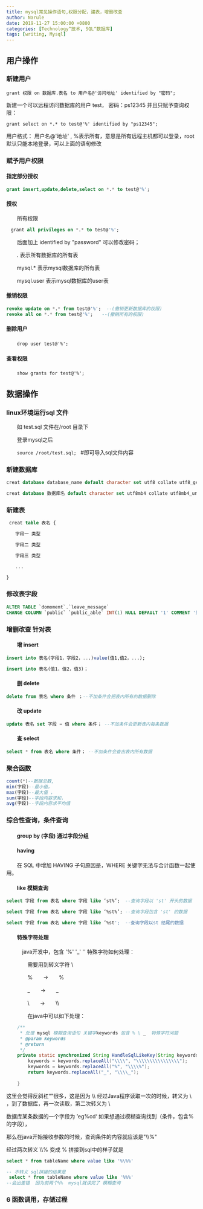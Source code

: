 ```yaml
---
title: mysql常见操作语句,权限分配，建表，增删改查
author: Narule
date: 2019-11-27 15:00:00 +0800
categories: [Technology^技术, SQL^数据库]
tags: [writing, Mysql]
---
```


## 用户操作

### 新建用户

`grant 权限 on 数据库.表名 to 用户名@'访问地址' identified by "密码";`

新建一个可以远程访问数据库的用户 test， 密码：ps12345 并且只赋予查询权限：

`grant select on *.* to test@'%' identified by "ps12345";`

用户格式： 用户名@'地址' , %表示所有，意思是所有远程主机都可以登录，root默认只能本地登录，可以上面的语句修改

### 赋予用户权限

#### 指定部分授权

```sql
grant insert,update,delete,select on *.* to test@'%';
```

#### 授权

　　所有权限

```sql　
　grant all privileges on *.* to test@'%'; 
```

　　后面加上 identified by "password" 可以修改密码；

　　*.* 表示所有数据库的所有表

　　mysql.* 表示mysql数据库的所有表

　　mysql.user 表示mysql数据库的user表

#### 撤销权限

```sql　　
revoke update on *.* from test@'%';  --(撤销更新数据库的权限)
revoke all on *.* from test@'%';　　--(撤销所有的权限)
```



#### 删除用户

　　`drop user test@'%';`

#### 查看权限

　　`show grants for test@'%';`

 

## 数据操作

### linux环境运行sql 文件

　　如 test.sql 文件在/root 目录下

　　登录mysql之后 

　　`source /root/test.sql; ` #即可导入sql文件内容

### 新建数据库

```sql
creat database database_name default character set utf8 collate utf8_general_ci;

creat database 数据库名 default character set utf8mb4 collate utf8mb4_unicode_ci; 
```

### 新建表

```sql
 creat table 表名 {

　　字段一 类型

　　字段二 类型

　　字段三 类型

　　...

} 
```





### 修改表字段

```sql
ALTER TABLE `domoment`.`leave_message` 
CHANGE COLUMN `public` `public_able` INT(1) NULL DEFAULT '1' COMMENT '是否公开' ;
```



### 增删改查 针对表

#### 　　增 insert

```sql
insert into 表名(字段1，字段2，...)value(值1,值2，...);

insert into 表名(值1，值2，值3)；
```



#### 　　删 delete

```sql
delete from 表名 where 条件 ；--不加条件会把表内所有的数据删除
```



#### 　　改 update

```sql
update 表名 set 字段 = 值 where 条件； --不加条件会更新表内每条数据
```



#### 　　查 select

```sql
select * from 表名 where 条件； --不加条件会查出表内所有数据
```



### 聚合函数
```sql
count(*)--数据总数,
min(字段)--最小值，
max(字段)--最大值 ，
sum(字段)--字段内容求和，
avg(字段)--字段内容求平均值　
```

### 综合性查询，条件查询

#### 　　group by (字段)  通过字段分组

#### 　　having

　　在 SQL 中增加 HAVING 子句原因是，WHERE 关键字无法与合计函数一起使用。

#### 　　like 模糊查询

```sql
select 字段 from 表名 where 字段 like ‘st%’;  --查询字段以 'st' 开头的数据  

select 字段 from 表名 where 字段 like ‘%st%’; --查询字段包含 'st' 的数据　　　　

select 字段 from 表名 where 字段 like ’%st';  --查询字段以st 结尾的数据
```



#### 　　特殊字符处理

　　　java开发中，包含 '%' '_' '\' 特殊字符如何处理：

　　　　需要用到转义字符 \

　　　　%　　->　　\%

　　　　_　　->　　\_

　　　　\　　->　　\\\\

　　　　在java中可以如下处理：

```java
    /**
     * 处理 mysql 模糊查询语句 关键字keywords 包含 % \ _  特殊字符问题
     * @param keywords
     * @return
     */
    private static synchronized String HandleSqlLikeKey(String keywords) {
        keywords = keywords.replaceAll("\\\\", "\\\\\\\\\\\\\\\\");        //  \ -> \\\\
        keywords = keywords.replaceAll("%", "\\\\%");                    //    % -> \%    
        return keywords.replaceAll("_", "\\\\_");                        //    _ -> \_
        
    }
```

这里会觉得反斜杠“\"很多，这是因为 \\\\ 经过Java程序读取一次的时候，转义为 \\ ，到了数据库，再一次读取，第二次转义为 \

数据库某条数据的一个字段为 ’eg%cd‘ 如果想通过模糊查询找到（条件，包含%的字段），

那么在java开始接收参数的时候，查询条件的内容就应该是"\\\\%"

经过两次转义 \\\\%  变成 \% 拼接到sql中的样子就是

```sql
select * from tableName where value like '%\%%'

-- 不转义 sql拼接的结果是
 select * from tableName where value like '%%%' 
--会出差错  因为前两个%%  mysql就读完了 模糊查询
```

 

 

### 6 函数调用，存储过程
```

```